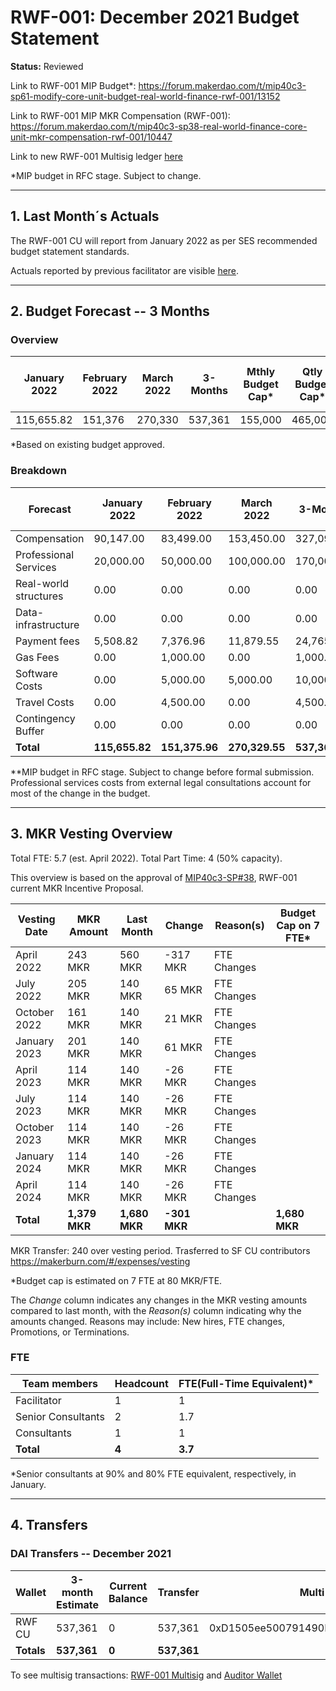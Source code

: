 # RWF-001: December 2021 Budget Statement

**Status:** Reviewed

Link to RWF-001 MIP Budget*: https://forum.makerdao.com/t/mip40c3-sp61-modify-core-unit-budget-real-world-finance-rwf-001/13152

Link to RWF-001 MIP MKR Compensation (RWF-001): https://forum.makerdao.com/t/mip40c3-sp38-real-world-finance-core-unit-mkr-compensation-rwf-001/10447

Link to new RWF-001 Multisig ledger [here](https://docs.google.com/spreadsheets/d/19tIncBWQdRQSHPF_271R1LrFMmj6dQe8/edit?usp=sharing&ouid=114529981085695499641&rtpof=true&sd=true)

*MIP budget in RFC stage. Subject to change.

---

## 1. Last Month´s Actuals

The RWF-001 CU will report from January 2022 as per SES recommended budget statement standards. 

Actuals reported by previous facilitator are visible [here](https://docs.google.com/spreadsheets/d/17zB2ZJ-ANVVCH2cN68hZZHBCq_kClEk_qr6q1H_auSI/edit#gid=971858318). 

---

## 2. Budget Forecast -- 3 Months

### Overview

| January 2022 | February 2022 | March 2022 | 3-Months | Mthly Budget Cap* | Qtly Budget Cap* | Annual Budget Cap + Buffer |
| ------------ | ------------- | ---------- | -------- | ----------------- | --------------- | -------------------------- |
| 115,655.82   | 151,376       | 270,330    | 537,361  | 155,000           | 465,000         | 1,860,000                  |

*Based on existing budget approved. 

### Breakdown

| Forecast              | January 2022 | February 2022 | March 2022 | 3-Months   | Old Qly Budget Cap | MIP Budget Forecast/ CAP\*\* |
| --------------------- | ------------ | ------------- | ---------- | ---------- | ------------------ | ---------------------------- |
| Compensation          | 90,147.00    | 83,499.00     | 153,450.00 | 327,096.00 | 315,000.00         | $465,000                     |
| Professional Services | 20,000.00    | 50,000.00     | 100,000.00 | 170,000.00 | 60,000.00          | $300,000                     |
| Real-world structures | 0.00         | 0.00          | 0.00       | 0.00       | 30,000.00          | $12,000                      |
| Data-infrastructure   | 0.00         | 0.00          | 0.00       | 0.00       | 30,000.00          | $0                           |
| Payment fees          | 5,508.82     | 7,376.96      | 11,879.55  | 24,765.33  | 0.00               | $25,500                      |
| Gas Fees              | 0.00         | 1,000.00      | 0.00       | 1,000.00   | 0.00               | $1,500                       |
| Software Costs        | 0.00         | 5,000.00      | 5,000.00   | 10,000.00  | 0.00               | $15,000                      |
| Travel Costs          | 0.00         | 4,500.00      | 0.00       | 4,500.00   | 0.00               | $6,000                       |
| Contingency Buffer    | 0.00         | 0.00          | 0.00       | 0.00       | 30,000.00          | $30,000                      |
| **Total**                 | **115,655.82**   | **151,375.96**    | **270,329.55** | **537,361.33** | **465,000.00**         | **855,000.00**                   |


**MIP budget in RFC stage. Subject to change before formal submission. Professional services costs from external legal consultations account for most of the change in the budget.

---

## 3. MKR Vesting Overview

Total FTE: 5.7 (est. April 2022). Total Part Time: 4 (50% capacity).

This overview is based on the approval of [MIP40c3-SP#38](https://forum.makerdao.com/t/mip40c3-sp38-real-world-finance-core-unit-mkr-compensation-rwf-001/10447), RWF-001 current MKR Incentive Proposal.

| Vesting Date | MKR Amount | Last Month | Change    | Reason(s)   | Budget Cap on 7 FTE* |
| ------------ | ---------- | ---------- | --------- | ----------- | ------------------- |
| April 2022   | 243 MKR    | 560 MKR    | \-317 MKR | FTE Changes |                     |
| July 2022    | 205 MKR    | 140 MKR    | 65 MKR    | FTE Changes |                     |
| October 2022 | 161 MKR    | 140 MKR    | 21 MKR    | FTE Changes |                     |
| January 2023 | 201 MKR    | 140 MKR    | 61 MKR    | FTE Changes |                     |
| April 2023   | 114 MKR    | 140 MKR    | \-26 MKR  | FTE Changes |                     |
| July 2023    | 114 MKR    | 140 MKR    | \-26 MKR  | FTE Changes |                     |
| October 2023 | 114 MKR    | 140 MKR    | \-26 MKR  | FTE Changes |                     |
| January 2024 | 114 MKR    | 140 MKR    | \-26 MKR  | FTE Changes |                     |
| April 2024   | 114 MKR    | 140 MKR    | \-26 MKR  | FTE Changes |                     |
| **Total**        | **1,379 MKR**  | **1,680 MKR**  | **\-301 MKR** |             | **1,680 MKR**    

MKR Transfer: 240 over vesting period. Trasferred to SF CU contributors	https://makerburn.com/#/expenses/vesting

*Budget cap is estimated on 7 FTE at 80 MKR/FTE.

The _Change_ column indicates any changes in the MKR vesting amounts compared to last month, with the _Reason(s)_ column indicating why the amounts changed. Reasons may include: New hires, FTE changes, Promotions, or Terminations.

### FTE

| Team members       | Headcount | FTE(Full-Time Equivalent)* |
| ------------------ | --------- | ------------------------- |
| Facilitator        | 1         | 1                         |
| Senior Consultants | 2         | 1.7                       |
| Consultants        | 1         | 1                         |
| **Total**              | **4**         | **3.7**                       |

*Senior consultants at 90% and 80% FTE equivalent, respectively, in January.

---

## 4. Transfers

### DAI Transfers -- December 2021

| Wallet           | 3-month Estimate | Current Balance | Transfer | Multi-sig Address                          |
| ---------------- | ---------------- | --------------- | -------- | ------------------------------------------ |
| RWF CU           | 537,361          | 0               | 537,361  | 0xD1505ee500791490DE8642353BA6A5b92e3550F7 |
| **Totals**           | **537,361**          | **0**               | **537,361**  | |

To see multisig transactions: [RWF-001 Multisig](https://etherscan.io/address/0xD1505ee500791490DE8642353BA6A5b92e3550F7#tokentxns) and
[Auditor Wallet](https://etherscan.io/address/0x96d7b01Cc25B141520C717fa369844d34FF116ec#tokentxns)